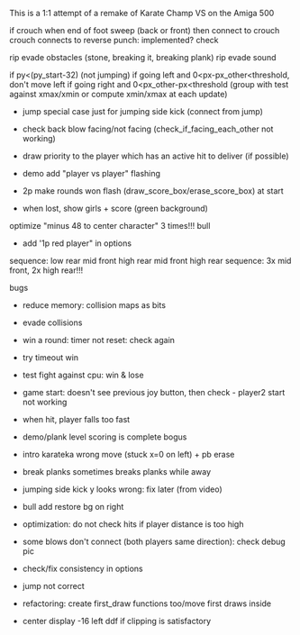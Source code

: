 This is a 1:1 attempt of a remake of Karate Champ VS on the Amiga 500

if crouch when end of foot sweep (back or front) 
then connect to crouch
crouch connects to reverse punch: implemented? check

				
rip evade obstacles (stone, breaking it, breaking plank)
rip evade sound



if py<(py_start-32) (not jumping)
if going left and 0<px-px_other<threshold, don't move left
if going right and 0<px_other-px<threshold
(group with test against xmax/xmin or compute xmin/xmax
at each update)

- jump special case just for jumping side kick (connect from jump)
- check back blow facing/not facing (check_if_facing_each_other not working)
- draw priority to the player which has an active hit to deliver (if possible)
- demo add "player vs player" flashing
- 2p make rounds won flash (draw_score_box/erase_score_box) at start

- when lost, show girls + score (green background)

optimize "minus 48 to center character" 3 times!!!
bull

- add '1p red player" in options

sequence: low rear mid front high rear mid front high rear
sequence: 3x mid front, 2x high rear!!!

bugs

- reduce memory: collision maps as bits
- evade collisions
- win a round: timer not reset: check again
- try timeout win
- test fight against cpu: win & lose
- game start: doesn't see previous joy button, then check - player2 start not working
- when hit, player falls too fast
- demo/plank level scoring is complete bogus

- intro karateka wrong move (stuck x=0 on left) + pb erase
- break planks sometimes breaks planks while away
- jumping side kick y looks wrong: fix later (from video)
- bull add restore bg on right
- optimization: do not check hits if player distance is too high
- some blows don't connect (both players same direction): check debug pic
- check/fix consistency in options
- jump not correct
- refactoring: create first_draw functions too/move first draws inside
- center display -16 left ddf if clipping is satisfactory


